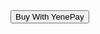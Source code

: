 <form method="post" action="https://test.yenepay.com/"> 
        <input type="hidden" name="Process" value="Express"> 
        <!--A unique identifier for the payment order. Yenepay will attach it to the order and echo it back when sending you any inforamtion about the order. To let the customer complete unfinished order you can send it again with the same order info--> 
        <input type="hidden" name="MerchantOrderId" value="{{product.orderid}}"> 
        <!--Your yenepay merchant code--> 
        <input type="hidden" name="MerchantId" value="SB2551"> 
        <!-- The ipn url that you want yenepay to send you ipn messages to. Note localhost is not accepted here--> 
        <input type="hidden" name="IPNUrl" value=""> 
        <!-- The url in your website or application that you want yenepay to redirect the customer after completing their payment. Note localhost is not accepted here--> 
        <input type="hidden" name="SuccessUrl" value="https://sandbox.yenepay.com/Home/Details/73110e4c-5aec-401f-a79f-1128a023f8ed?custId=d655d940-58b4-4b81-a3dc-e80cfbf4fa75"> 
        <!-- The url in your website or application that you want yenepay to redirect the customer when canceling their payment. Note localhost is not accepted here--> 
        <input type="hidden" name="CancelUrl" value="https://sandbox.yenepay.com/Home/Details/73110e4c-5aec-401f-a79f-1128a023f8ed?custId=d655d940-58b4-4b81-a3dc-e80cfbf4fa75"> 
        <!--A unique identifier for each item in the order. You can leave this blank if you want too.--> 
        <input type="hidden" name="ItemId" value="{{product.id}}"> 
        <!--The name for the item that that your customer is paying for--> 
        <input type="hidden" name="ItemName" value="{{product.name}}"> 
        <!--The unit price for the item this must be a positive decimal number and can not be empty or zero--> 
        <input type="hidden" name="UnitPrice" value="{{product.price}}"> 
        <!--The quantity for the item this must be a positive integer number with minimum value of 1--> 
        <!--The total price for the item will be determined by multiplying UnitPrice x Quantity for the item--> 
        <input type="hidden" name="Quantity" value="1"> 
        <!--Submit button--> 
        <input type="submit" class="btn btn-gray btn-block mb-2" value="Buy With YenePay"> 
    </form>